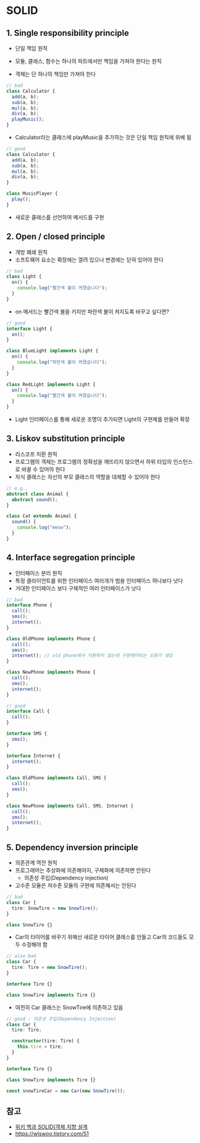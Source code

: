 # SOLID

## 1. Single responsibility principle

- 단일 책임 원칙
- 모듈, 클래스, 함수는 하나의 파트에서만 책임을 가져야 한다는 원칙

- 객체는 단 하나의 책임만 가져야 한다

```ts
// bad
class Calculator {
  add(a, b);
  sub(a, b);
  mul(a, b);
  div(a, b);
  playMusic();
}
```

- Calculator라는 클래스에 playMusic을 추가하는 것은 단일 책임 원칙에 위배 됨

```ts
// good
class Calculator {
  add(a, b);
  sub(a, b);
  mul(a, b);
  div(a, b);
}

class MusicPlayer {
  play();
}
```

- 새로운 클래스를 선언하여 메서드를 구현

## 2. Open / closed principle

- 개방 폐쇄 원칙
- 소프트웨어 요소는 확장에는 열려 있으나 변경에는 닫혀 있어야 한다

```ts
// bad
class Light {
  on() {
    console.log("빨간색 불이 켜졌습니다");
  }
}
```

- on 메서드는 빨간색 불을 키지만 파란색 불이 켜지도록 바꾸고 싶다면?

```ts
// good
interface Light {
  on();
}

class BlueLight implements Light {
  on() {
    console.log("파란색 불이 켜졌습니다");
  }
}

class RedLight implements Light {
  on() {
    console.log("빨간색 불이 켜졌습니다");
  }
}
```

- Light 인터페이스를 통해 새로운 조명이 추가되면 Light의 구현체를 만들어 확장

## 3. Liskov substitution principle

- 리스코프 치환 원칙
- 프로그램의 객체는 프로그램의 정확성을 깨뜨리지 않으면서 하위 타입의 인스턴스로 바꿀 수 있어야 한다
- 자식 클래스는 자신의 부모 클래스의 역할을 대체할 수 있어야 한다

```ts
// e.g.,
abstract class Animal {
  abstract sound();
}

class Cat extends Animal {
  sound() {
    console.log("meow");
  }
}
```

## 4. Interface segregation principle

- 인터페이스 분리 원칙
- 특정 클라이언트를 위한 인터페이스 여러개가 범용 인터페이스 하나보다 낫다
- 거대한 인터페이스 보다 구체적인 여러 인터페이스가 낫다

```ts
// bad
interface Phone {
  call();
  sms();
  internet();
}

class OldPhone implements Phone {
  call();
  sms();
  internet(); // old phone에서 지원하지 않는데 구현해야되는 오류가 생김
}

class NewPhone implements Phone {
  call();
  sms();
  internet();
}
```

```ts
// good
interface Call {
  call();
}

interface SMS {
  sms();
}

interface Internet {
  internet();
}

class OldPhone implements Call, SMS {
  call();
  sms();
}

class NewPhone implements Call, SMS, Internet {
  call();
  sms();
  internet();
}
```

## 5. Dependency inversion principle

- 의존관계 역전 원칙
- 프로그래머는 추상화에 의존해야지, 구체화에 의존하면 안된다
  - 의존성 주입(Dependency injection)
- 고수준 모듈은 저수준 모듈의 구현에 의존해서는 안된다

```ts
// bad
class Car {
  tire: SnowTire = new SnowTire();
}

class SnowTire {}
```

- Car의 타이어를 바꾸기 위해선 새로운 타이어 클래스를 만들고 Car의 코드들도 모두 수정해야 함

```ts
// also bad
class Car {
  tire: Tire = new SnowTire();
}

interface Tire {}

class SnowTire implements Tire {}
```

- 여전히 Car 클래스는 SnowTire에 의존하고 있음

```ts
// good : 의존성 주입(Dependency Injection)
class Car {
  tire: Tire;

  constructor(tire: Tire) {
    this.tire = tire;
  }
}

interface Tire {}

class SnowTire implements Tire {}

const snowTireCar = new Car(new SnowTire());
```

## 참고

- [위키 백과 SOLID(객체 지향 설계](<https://ko.wikipedia.org/wiki/SOLID_(%EA%B0%9D%EC%B2%B4_%EC%A7%80%ED%96%A5_%EC%84%A4%EA%B3%84)>)
- https://wlswoo.tistory.com/51
